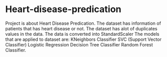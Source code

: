 # Heart-disease-predication

Project is about Heart Disease Predication.
The dataset has information of patients that has heart disease or not.
The dataset has alot of duplicates values in the data.
The data is converted into StandardScaler
The models that are applied to dataset are:
KNeighbors Classifier
SVC (Support Vector Classifier)
Logistic Regression
Decision Tree Classifier
Random Forest Classifier.
